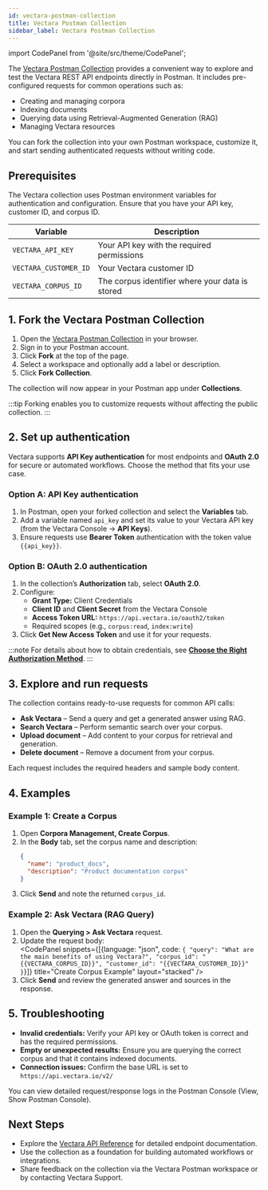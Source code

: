```yaml
---
id: vectara-postman-collection
title: Vectara Postman Collection
sidebar_label: Vectara Postman Collection
---
```


import CodePanel from '@site/src/theme/CodePanel';

The [Vectara Postman Collection](https://www.postman.com/vectara) provides a convenient way 
to explore and test the Vectara REST API endpoints directly in Postman. It 
includes pre-configured requests for common operations such as:

- Creating and managing corpora
- Indexing documents
- Querying data using Retrieval-Augmented Generation (RAG)
- Managing Vectara resources

You can fork the collection into your own Postman workspace, customize it, and 
start sending authenticated requests without writing code.

## Prerequisites

The Vectara collection uses Postman environment variables for authentication 
and configuration. Ensure that you have your API key, customer ID, and corpus 
ID.

| Variable            | Description |
|---------------------|-------------|
| `VECTARA_API_KEY`   | Your API key with the required permissions |
| `VECTARA_CUSTOMER_ID` | Your Vectara customer ID |
| `VECTARA_CORPUS_ID` | The corpus identifier where your data is stored |

## 1. Fork the Vectara Postman Collection

1. Open the [Vectara Postman Collection](https://www.postman.com/vectara) in your browser.
2. Sign in to your Postman account.
3. Click **Fork** at the top of the page.
4. Select a workspace and optionally add a label or description.
5. Click **Fork Collection**.

The collection will now appear in your Postman app under **Collections**.

:::tip
Forking enables you to customize requests without affecting the public 
collection.
:::

## 2. Set up authentication

Vectara supports **API Key authentication** for most endpoints and **OAuth 2.0** for 
secure or automated workflows. Choose the method that fits your use case.

### Option A: API Key authentication

1. In Postman, open your forked collection and select the **Variables** tab.
2. Add a variable named `api_key` and set its value to your Vectara API key 
   (from the Vectara Console → **API Keys**).
3. Ensure requests use **Bearer Token** authentication with the token value 
   `{{api_key}}`.

### Option B: OAuth 2.0 authentication

1. In the collection’s **Authorization** tab, select **OAuth 2.0**.
2. Configure:
   - **Grant Type:** Client Credentials
   - **Client ID** and **Client Secret** from the Vectara Console
   - **Access Token URL:** `https://api.vectara.io/oauth2/token`
   - Required scopes (e.g., `corpus:read`, `index:write`)
3. Click **Get New Access Token** and use it for your requests.

:::note
For details about how to obtain credentials, see 
[**Choose the Right Authorization Method**](/docs/learn/authentication/choose-auth-method).
:::

## 3. Explore and run requests

The collection contains ready-to-use requests for common API calls:

- **Ask Vectara** – Send a query and get a generated answer using RAG.
- **Search Vectara** – Perform semantic search over your corpus.
- **Upload document** – Add content to your corpus for retrieval and generation.
- **Delete document** – Remove a document from your corpus.

Each request includes the required headers and sample body content.

## 4. Examples

### Example 1: Create a Corpus

1. Open **Corpora Management, Create Corpus**.
2. In the **Body** tab, set the corpus name and description:
   ```json
   {
     "name": "product_docs",
     "description": "Product documentation corpus"
   }
3. Click **Send** and note the returned `corpus_id`.

### Example 2: Ask Vectara (RAG Query)

1. Open the **Querying > Ask Vectara** request.
2. Update the request body:  
    <CodePanel snippets={[{language: "json", code: `{
      "query": "What are the main benefits of using Vectara?",
      "corpus_id": "{{VECTARA_CORPUS_ID}}",
      "customer_id": "{{VECTARA_CUSTOMER_ID}}"
    }`}]} title="Create Corpus Example" layout="stacked" /> 
3. Click **Send** and review the generated answer and sources in the response.

## 5. Troubleshooting

* **Invalid credentials:** Verify your API key or OAuth token is correct and has the 
  required permissions.
* **Empty or unexpected results:** Ensure you are querying the correct corpus and that it 
  contains indexed documents.
* **Connection issues:** Confirm the base URL is set to `https://api.vectara.io/v2/`

You can view detailed request/response logs in the Postman Console (View, Show 
Postman Console).

## Next Steps

* Explore the [Vectara API Reference](/docs/rest-api) for detailed endpoint documentation.
* Use the collection as a foundation for building automated workflows or 
  integrations.
* Share feedback on the collection via the Vectara Postman workspace or by 
  contacting Vectara Support.
